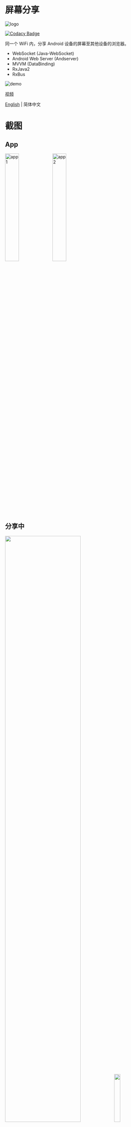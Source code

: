 # 屏幕分享

![logo](/img/ic_launcher.png)

[![Codacy Badge](https://api.codacy.com/project/badge/Grade/82397e0863a04f488a1442162fd79b2d)](https://www.codacy.com/app/OddCN/screen-share-to-browser?utm_source=github.com&amp;utm_medium=referral&amp;utm_content=OddCN/screen-share-to-browser&amp;utm_campaign=Badge_Grade)

同一个 WiFi 内，分享 Android 设备的屏幕至其他设备的浏览器。

- WebSocket (Java-WebSocket)
- Android Web Server (Andserver)
- MVVM (DataBinding)
- RxJava2
- RxBus

![demo](/img/ezgif.com-video-to-gif.gif)

[视频](https://gfycat.com/ClearcutThoughtfulBluebreastedkookaburra)

[English](/README.md) | 简体中文

# 截图

## App

<div>
    <img src="/img/chs/app_1.png" width="30%" alt="app1"/>
    <img src="/img/chs/app_2.png" width="30%" alt="app2"/>
</div>

## 分享中


<div>
    <img src="/img/chs/pc_1.png" width="70%"/>
    <img src="/img/chs/phone_1.png" width="20%"/>
</div>

<div>
    <img src="/img/chs/pc_2.png" width="70%"/>
    <img src="/img/chs/phone_2.png" width="20%"/>
</div>

![pc_screen](/img/chs/pc_screen.gif)

# TODO

Try to stream h264 to browser by WebSocket.

## Amazing

[running-node-js-on-the-jvm](https://eclipsesource.com/blogs/2016/07/20/running-node-js-on-the-jvm/)

[ffmpeg-android-java](https://github.com/WritingMinds/ffmpeg-android-java)
